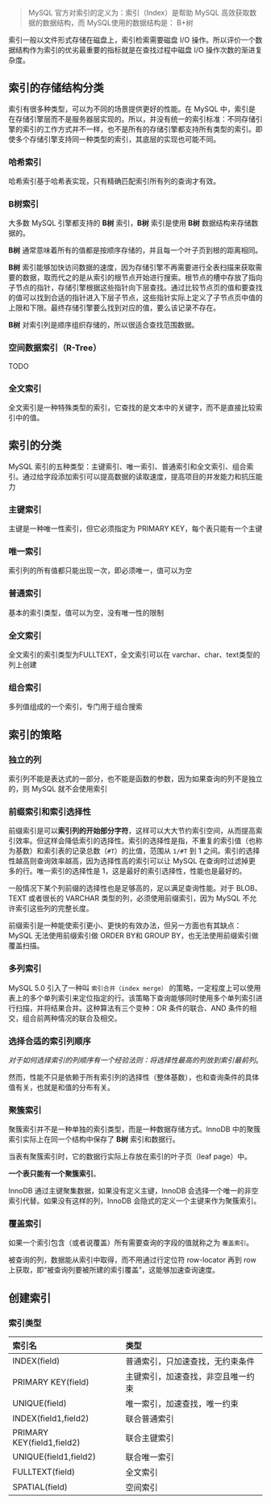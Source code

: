 > MySQL 官方对索引的定义为：索引（Index）是帮助 MySQL 高效获取数据的数据结构，而 MySQL使用的数据结构是： B+树

索引一般以文件形式存储在磁盘上，索引检索需要磁盘 I/O 操作。所以评价一个数据结构作为索引的优劣最重要的指标就是在查找过程中磁盘 I/O 操作次数的渐进复杂度。

## 索引的存储结构分类

索引有很多种类型，可以为不同的场景提供更好的性能。在 MySQL 中，索引是在存储引擎层而不是服务器层实现的。所以，并没有统一的索引标准：不同存储引擎的索引的工作方式并不一样，也不是所有的存储引擎都支持所有类型的索引。即使多个存储引擎支持同一种类型的索引，其底层的实现也可能不同。

### 哈希索引

哈希索引基于哈希表实现，只有精确匹配索引所有列的查询才有效。

### B树索引

大多数 MySQL 引擎都支持的 **B树** 索引，**B树** 索引是使用 **B树** 数据结构来存储数据的。

**B树** 通常意味着所有的值都是按顺序存储的，并且每一个叶子页到根的距离相同。

**B树** 索引能够加快访问数据的速度，因为存储引擎不再需要进行全表扫描来获取需要的数据，取而代之的是从索引的根节点开始进行搜索。根节点的槽中存放了指向子节点的指针，存储引擎根据这些指针向下层查找。通过比较节点页的值和要查找的值可以找到合适的指针进入下层子节点，这些指针实际上定义了子节点页中值的上限和下限。最终存储引擎要么找到对应的值，要么该记录不存在。

**B树** 对索引列是顺序组织存储的，所以很适合查找范围数据。

### 空间数据索引（R-Tree）

TODO

### 全文索引

全文索引是一种特殊类型的索引，它查找的是文本中的关键字，而不是直接比较索引中的值。

## 索引的分类

MySQL 索引的五种类型：主键索引、唯一索引、普通索引和全文索引、组合索引。通过给字段添加索引可以提高数据的读取速度，提高项目的并发能力和抗压能力

### 主键索引

主键是一种唯一性索引，但它必须指定为 PRIMARY KEY，每个表只能有一个主键

### 唯一索引

索引列的所有值都只能出现一次，即必须唯一，值可以为空

### 普通索引

基本的索引类型，值可以为空，没有唯一性的限制

### 全文索引

全文索引的索引类型为FULLTEXT，全文索引可以在 varchar、char、text类型的列上创建

### 组合索引

多列值组成的一个索引，专门用于组合搜索

## 索引的策略

### 独立的列

索引列不能是表达式的一部分，也不能是函数的参数，因为如果查询的列不是独立的，则 MySQL 就不会使用索引

### 前缀索引和索引选择性

前缀索引是可以**索引列的开始部分字符**，这样可以大大节约索引空间，从而提高索引效率。但这样会降低索引的选择性。索引的选择性是指，不重复的索引值（也称为基数）和索引表的记录总数（`#T`）的比值，范围从 `1/#T` 到 1 之间。索引的选择性越高则查询效率越高，因为选择性高的索引可以让 MySQL 在查询时过滤掉更多的行。唯一索引的选择性是 1，这是最好的索引选择性，性能也是最好的。

一般情况下某个列前缀的选择性也是足够高的，足以满足查询性能。对于 BLOB、TEXT 或者很长的 VARCHAR 类型的列，必须使用前缀索引，因为 MySQL 不允许索引这些列的完整长度。

前缀索引是一种能使索引更小、更快的有效办法，但另一方面也有其缺点：MySQL 无法使用前缀索引做 ORDER BY和 GROUP BY，也无法使用前缀索引做覆盖扫描。

### 多列索引

MySQL 5.0 引入了一种叫 `索引合并（index merge）` 的策略，一定程度上可以使用表上的多个单列索引来定位指定的行。该策略下查询能够同时使用多个单列索引进行扫描，并将结果合并。这种算法有三个变种：OR 条件的联合、AND 条件的相交，组合前两种情况的联合及相交。

### 选择合适的索引列顺序

*对于如何选择索引的列顺序有一个经验法则：将选择性最高的列放到索引最前列*。

然而，性能不只是依赖于所有索引列的选择性（整体基数），也和查询条件的具体值有关，也就是和值的分布有关。

### 聚簇索引

聚簇索引并不是一种单独的索引类型，而是一种数据存储方式。InnoDB 中的聚簇索引实际上在同一个结构中保存了 **B树** 索引和数据行。

当表有聚簇索引时，它的数据行实际上存放在索引的叶子页（leaf page）中。

**一个表只能有一个聚簇索引**。

InnoDB 通过主键聚集数据，如果没有定义主键，InnoDB 会选择一个唯一的非空索引代替。如果没有这样的列，InnoDB 会隐式的定义一个主键来作为聚簇索引。

### 覆盖索引

如果一个索引包含（或者说覆盖）所有需要查询的字段的值就称之为 `覆盖索引`。

被查询的列，数据能从索引中取得，而不用通过行定位符 row-locator 再到 row 上获取，即“被查询列要被所建的索引覆盖”，这能够加速查询速度。

## 创建索引

### 索引类型

| 索引名                     | 类型                               |
| :------------------------- | :--------------------------------- |
| INDEX(field)               | 普通索引，只加速查找，无约束条件   |
| PRIMARY KEY(field)         | 主键索引，加速查找，非空且唯一约束 |
| UNIQUE(field)              | 唯一索引，加速查找，唯一约束       |
| INDEX(field1,field2)       | 联合普通索引                       |
| PRIMARY KEY(field1,field2) | 联合主键索引                       |
| UNIQUE(field1,field2)      | 联合唯一索引                       |
| FULLTEXT(field)            | 全文索引                           |
| SPATIAL(field)             | 空间索引                           |